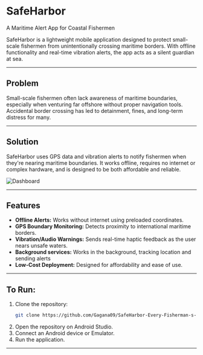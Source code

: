 # SafeHarbor  
A Maritime Alert App for Coastal Fishermen

SafeHarbor is a lightweight mobile application designed to protect small-scale fishermen from unintentionally crossing maritime borders. With offline functionality and real-time vibration alerts, the app acts as a silent guardian at sea.

---

## Problem

Small-scale fishermen often lack awareness of maritime boundaries, especially when venturing far offshore without proper navigation tools. Accidental border crossing has led to detainment, fines, and long-term distress for many.

---

## Solution

SafeHarbor uses GPS data and vibration alerts to notify fishermen when they're nearing maritime boundaries. It works offline, requires no internet or complex hardware, and is designed to be both affordable and reliable.

![Dashboard](Screenshots/MainPage.png)

---

## Features

- **Offline Alerts:** Works without internet using preloaded coordinates.  
- **GPS Boundary Monitoring:** Detects proximity to international maritime borders.  
- **Vibration/Audio Warnings:** Sends real-time haptic feedback as the user nears unsafe waters.  
- **Background services:** Works in the background, tracking location and sending alerts   
- **Low-Cost Deployment:** Designed for affordability and ease of use.  

---


## To Run:

1. Clone the repository:  
   ```bash
   git clone https://github.com/Gagana09/SafeHarbor-Every-Fisherman-s-Invisible-Lifeline.git
   ```
2. Open the repository on Android Studio.
3. Connect an Android device or Emulator.
4. Run the application.

---
